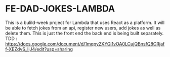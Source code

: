 # FE-DAD-JOKES-LAMBDA
This is a bulild-week project for Lambda that uses React as a platform. It will be able to fetch jokes from an api, register new users, add jokes as well as delete them. This is just the front end the back end is being built separately.
TDD : https://docs.google.com/document/d/1mqpy2XYGi1vOA0LCujQBnsfQ8CRjaff-XEZdvS_ljJ4/edit?usp=sharing
